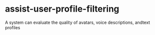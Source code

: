 # assist-user-profile-filtering
A system can evaluate the quality of avatars, voice descriptions, andtext profiles
